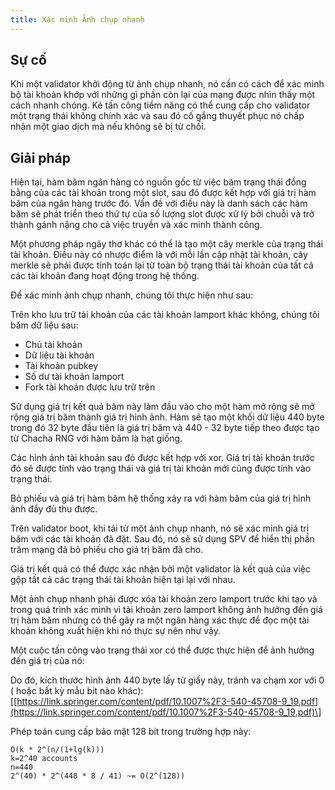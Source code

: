 ```yaml
---
title: Xác minh Ảnh chụp nhanh
---
```


## Sự cố

Khi một validator khởi động từ ảnh chụp nhanh, nó cần có cách để xác minh bộ tài khoản khớp với những gì phần còn lại của mạng được nhìn thấy một cách nhanh chóng. Kẻ tấn công tiềm năng có thể cung cấp cho validator một trạng thái không chính xác và sau đó cố gắng thuyết phục nó chấp nhận một giao dịch mà nếu không sẽ bị từ chối.

## Giải pháp

Hiện tại, hàm băm ngân hàng có nguồn gốc từ việc băm trạng thái đồng bằng của các tài khoản trong một slot, sau đó được kết hợp với giá trị hàm băm của ngân hàng trước đó. Vấn đề với điều này là danh sách các hàm băm sẽ phát triển theo thứ tự của số lượng slot được xử lý bởi chuỗi và trở thành gánh nặng cho cả việc truyền và xác minh thành công.

Một phương pháp ngây thơ khác có thể là tạo một cây merkle của trạng thái tài khoản. Điều này có nhược điểm là với mỗi lần cập nhật tài khoản, cây merkle sẽ phải được tính toán lại từ toàn bộ trạng thái tài khoản của tất cả các tài khoản đang hoạt động trong hệ thống.

Để xác minh ảnh chụp nhanh, chúng tôi thực hiện như sau:

Trên kho lưu trữ tài khoản của các tài khoản lamport khác không, chúng tôi băm dữ liệu sau:

- Chủ tài khoản
- Dữ liệu tài khoản
- Tài khoản pubkey
- Số dư tài khoản lamport
- Fork tài khoản được lưu trữ trên

Sử dụng giá trị kết quả băm này làm đầu vào cho một hàm mở rộng sẽ mở rộng giá trị băm thành giá trị hình ảnh. Hàm sẽ tạo một khối dữ liệu 440 byte trong đó 32 byte đầu tiên là giá trị băm và 440 - 32 byte tiếp theo được tạo từ Chacha RNG với hàm băm là hạt giống.

Các hình ảnh tài khoản sau đó được kết hợp với xor. Giá trị tài khoản trước đó sẽ được tính vào trạng thái và giá trị tài khoản mới cũng được tính vào trạng thái.

Bỏ phiếu và giá trị hàm băm hệ thống xảy ra với hàm băm của giá trị hình ảnh đầy đủ thu được.

Trên validator boot, khi tải từ một ảnh chụp nhanh, nó sẽ xác minh giá trị băm với các tài khoản đã đặt. Sau đó, nó sẽ sử dụng SPV để hiển thị phần trăm mạng đã bỏ phiếu cho giá trị băm đã cho.

Giá trị kết quả có thể được xác nhận bởi một validator là kết quả của việc gộp tất cả các trạng thái tài khoản hiện tại lại với nhau.

Một ảnh chụp nhanh phải được xóa tài khoản zero lamport trước khi tạo và trong quá trình xác minh vì tài khoản zero lamport không ảnh hưởng đến giá trị hàm băm nhưng có thể gây ra một ngân hàng xác thực để đọc một tài khoản không xuất hiện khi nó thực sự nên như vậy.

Một cuộc tấn công vào trạng thái xor có thể được thực hiện để ảnh hưởng đến giá trị của nó:

Do đó, kích thước hình ảnh 440 byte lấy từ giấy này, tránh va chạm xor với 0 ( hoặc bất kỳ mẫu bit nào khác): \[[https://link.springer.com/content/pdf/10.1007%2F3-540-45708-9_19.pdf](https://link.springer.com/content/pdf/10.1007%2F3-540-45708-9_19.pdf)\]

Phép toán cung cấp bảo mật 128 bit trong trường hợp này:

```text
O(k * 2^(n/(1+lg(k)))
k=2^40 accounts
n=440
2^(40) * 2^(448 * 8 / 41) ~= O(2^(128))
```
